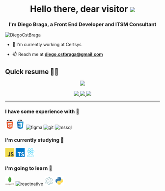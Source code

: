<h1 align="center">Hello there, dear visitor <img src="https://raw.githubusercontent.com/kaueMarques/kaueMarques/master/hi.gif" width="30px"></h1>
<h3 align="center">I'm Diego Braga, a Front End Developer and ITSM Consultant</h3>

<p align="left"> <img src="https://komarev.com/ghpvc/?username=DiegoCstBraga" alt="DiegoCstBraga" /> </p>

- 🔭 I'm currently working at Certsys

- 📫 Reach me at **diego.cstbraga@gmail.com**

## Quick resume 👨‍💻

<p align='center'>
  <a  href="https://github.com/DiegoCstBraga">
    <img  height="180em" src="https://github-readme-stats.vercel.app/api?username=DiegoCstBraga&show_icons=true&include_all_commits=true&count_private=true" />
  </a>
</p>

<p align='center'>
  <a href="https://www.twitch.tv/espson" target="_blank">
    <img src="https://img.shields.io/badge/Twitch-9146FF?style=for-the-badge&logo=twitch&logoColor=white" target="_blank">
  </a>
  
  <a href = "mailto:diego.cstbraga@gmail.com" target="_blank">
    <img src="https://img.shields.io/badge/-Gmail-%23333?style=for-the-badge&logo=gmail&logoColor=white">
  </a>
  
  <a href="https://www.linkedin.com/in/DiegoCstBraga" target="_blank">
    <img src="https://img.shields.io/badge/-LinkedIn-%230077B5?style=for-the-badge&logo=linkedin&logoColor=white" target="_blank">
  </a>
  
</p>

---

### I have some experience with 🧪
<div style="display: inline-block">
  <img alt="html5" width="30" height="30" src="https://raw.githubusercontent.com/devicons/devicon/master/icons/html5/html5-original-wordmark.svg" />
  <img alt="css3" width="30" height="30" src="https://raw.githubusercontent.com/devicons/devicon/master/icons/css3/css3-original-wordmark.svg" />
  <img alt="figma" width="30" height="30" src="https://www.vectorlogo.zone/logos/figma/figma-icon.svg" />
  <img alt="git" width="30" height="30" src="https://www.vectorlogo.zone/logos/git-scm/git-scm-icon.svg" />
  <img alt="mssql" width="30" height="30" src="https://www.svgrepo.com/show/303229/microsoft-sql-server-logo.svg" />

</div>

### I'm currently studying 🔎
<div style="display: inline-block">
  <img alt="javascript" width="30" height="30" src="https://raw.githubusercontent.com/devicons/devicon/master/icons/javascript/javascript-original.svg" />
  <img alt="typescript" width="30" height="30" src="https://raw.githubusercontent.com/devicons/devicon/master/icons/typescript/typescript-original.svg" />
  <img alt="react" width="30" height="30" src="https://raw.githubusercontent.com/devicons/devicon/master/icons/react/react-original-wordmark.svg" />
  
</div>

### I'm going to learn 🎯
<div style="display: inline-block">
  <img alt="mongodb" width="30" height="30" src="https://raw.githubusercontent.com/devicons/devicon/master/icons/mongodb/mongodb-original-wordmark.svg" />

  <img alt="reactnative" width="30" height="30" src="https://reactnative.dev/img/header_logo.svg"/>
  <img alt="electron" width="30" height="30" src="https://raw.githubusercontent.com/devicons/devicon/master/icons/electron/electron-original.svg" />

  <img alt="python" width="30" height="30" src="https://raw.githubusercontent.com/devicons/devicon/master/icons/python/python-original.svg" />

</div>
